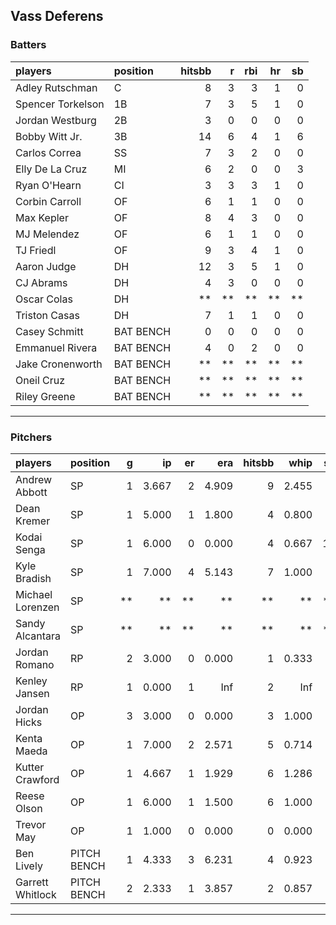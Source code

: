 ## Vass Deferens

### Batters

 
|players           |position  | hitsbb|  r| rbi| hr| sb| 
|:-----------------|:---------|------:|--:|---:|--:|--:| 
|Adley Rutschman   |C         |      8|  3|   3|  1|  0| 
|Spencer Torkelson |1B        |      7|  3|   5|  1|  0| 
|Jordan Westburg   |2B        |      3|  0|   0|  0|  0| 
|Bobby Witt Jr.    |3B        |     14|  6|   4|  1|  6| 
|Carlos Correa     |SS        |      7|  3|   2|  0|  0| 
|Elly De La Cruz   |MI        |      6|  2|   0|  0|  3| 
|Ryan O'Hearn      |CI        |      3|  3|   3|  1|  0| 
|Corbin Carroll    |OF        |      6|  1|   1|  0|  0| 
|Max Kepler        |OF        |      8|  4|   3|  0|  0| 
|MJ Melendez       |OF        |      6|  1|   1|  0|  0| 
|TJ Friedl         |OF        |      9|  3|   4|  1|  0| 
|Aaron Judge       |DH        |     12|  3|   5|  1|  0| 
|CJ Abrams         |DH        |      4|  3|   0|  0|  0| 
|Oscar Colas       |DH        |     **| **|  **| **| **| 
|Triston Casas     |DH        |      7|  1|   1|  0|  0| 
|Casey Schmitt     |BAT BENCH |      0|  0|   0|  0|  0| 
|Emmanuel Rivera   |BAT BENCH |      4|  0|   2|  0|  0| 
|Jake Cronenworth  |BAT BENCH |     **| **|  **| **| **| 
|Oneil Cruz        |BAT BENCH |     **| **|  **| **| **| 
|Riley Greene      |BAT BENCH |     **| **|  **| **| **| 


* * *

### Pitchers

 
|players          |position    |  g|    ip| er|   era| hitsbb|  whip| so|  w| sv| 
|:----------------|:-----------|--:|-----:|--:|-----:|------:|-----:|--:|--:|--:| 
|Andrew Abbott    |SP          |  1| 3.667|  2| 4.909|      9| 2.455|  5|  0|  0| 
|Dean Kremer      |SP          |  1| 5.000|  1| 1.800|      4| 0.800|  5|  0|  0| 
|Kodai Senga      |SP          |  1| 6.000|  0| 0.000|      4| 0.667| 10|  1|  0| 
|Kyle Bradish     |SP          |  1| 7.000|  4| 5.143|      7| 1.000|  5|  0|  0| 
|Michael Lorenzen |SP          | **|    **| **|    **|     **|    **| **| **| **| 
|Sandy Alcantara  |SP          | **|    **| **|    **|     **|    **| **| **| **| 
|Jordan Romano    |RP          |  2| 3.000|  0| 0.000|      1| 0.333|  4|  0|  1| 
|Kenley Jansen    |RP          |  1| 0.000|  1|   Inf|      2|   Inf|  0|  0|  0| 
|Jordan Hicks     |OP          |  3| 3.000|  0| 0.000|      3| 1.000|  3|  0|  0| 
|Kenta Maeda      |OP          |  1| 7.000|  2| 2.571|      5| 0.714|  8|  1|  0| 
|Kutter Crawford  |OP          |  1| 4.667|  1| 1.929|      6| 1.286|  7|  0|  0| 
|Reese Olson      |OP          |  1| 6.000|  1| 1.500|      6| 1.000|  7|  1|  0| 
|Trevor May       |OP          |  1| 1.000|  0| 0.000|      0| 0.000|  1|  0|  0| 
|Ben Lively       |PITCH BENCH |  1| 4.333|  3| 6.231|      4| 0.923|  4|  0|  0| 
|Garrett Whitlock |PITCH BENCH |  2| 2.333|  1| 3.857|      2| 0.857|  2|  0|  0| 


* * *


